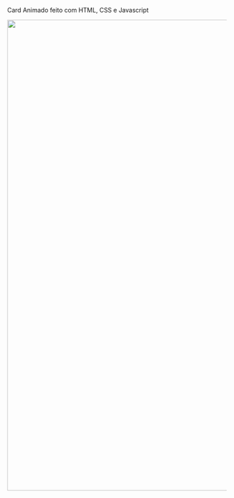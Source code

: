 Card Animado feito com HTML, CSS e Javascript
<p align="center">
  <img width="1920px" height="1080px" src="project.gif">
</p>
